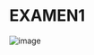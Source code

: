 # EXAMEN1 
![image](https://github.com/Cristoferfloor/EXAMEN1/assets/105679452/6a92e8d9-bbb4-420e-a4c6-ce59197d7225)
